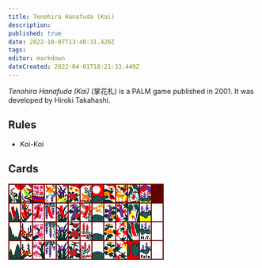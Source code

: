 ```yaml
---
title: Tenohira Hanafuda (Kai)
description: 
published: true
date: 2022-10-07T13:40:31.426Z
tags: 
editor: markdown
dateCreated: 2022-04-01T18:21:33.449Z
---
```


_Tenohira Hanafuda (Kai)_ (<span lang='ja'>掌花札</span>) is a PALM game published in 2001.
It was developed by Hiroki Takahashi.

## Rules
- Koi-Koi

## Cards

![hana_kai_cards.png](/hana_kai_cards.png)